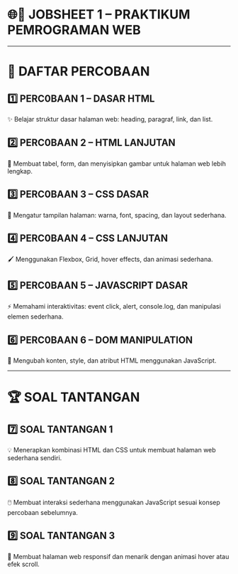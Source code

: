 # 🌐📁 JOBSHEET 1 – PRAKTIKUM PEMROGRAMAN WEB

---

# 📝 DAFTAR PERCOBAAN

## 1️⃣ PERC0BAAN 1 – DASAR HTML
✨ Belajar struktur dasar halaman web: heading, paragraf, link, dan list.

## 2️⃣ PERC0BAAN 2 – HTML LANJUTAN
📄 Membuat tabel, form, dan menyisipkan gambar untuk halaman web lebih lengkap.

## 3️⃣ PERC0BAAN 3 – CSS DASAR
🎨 Mengatur tampilan halaman: warna, font, spacing, dan layout sederhana.

## 4️⃣ PERC0BAAN 4 – CSS LANJUTAN
🖌️ Menggunakan Flexbox, Grid, hover effects, dan animasi sederhana.

## 5️⃣ PERC0BAAN 5 – JAVASCRIPT DASAR
⚡ Memahami interaktivitas: event click, alert, console.log, dan manipulasi elemen sederhana.

## 6️⃣ PERC0BAAN 6 – DOM MANIPULATION
🔧 Mengubah konten, style, dan atribut HTML menggunakan JavaScript.

---

# 🏆 SOAL TANTANGAN

## 7️⃣ SOAL TANTANGAN 1
💡 Menerapkan kombinasi HTML dan CSS untuk membuat halaman web sederhana sendiri.

## 8️⃣ SOAL TANTANGAN 2
🖱️ Membuat interaksi sederhana menggunakan JavaScript sesuai konsep percobaan sebelumnya.

## 9️⃣ SOAL TANTANGAN 3
🌈 Membuat halaman web responsif dan menarik dengan animasi hover atau efek scroll.
